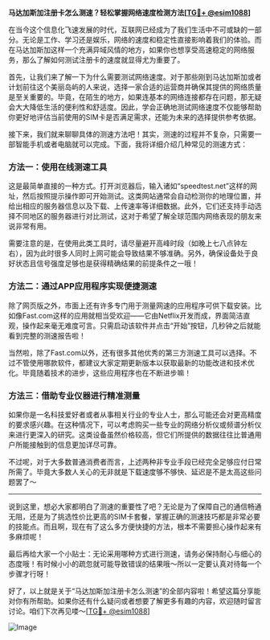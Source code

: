 **马达加斯加注册卡怎么测速？轻松掌握网络速度检测方法[[TG💪+ @esim1088](https://t.me/s/esim1088)]**

在当今这个信息化飞速发展的时代，互联网已经成为了我们生活中不可或缺的一部分。无论是工作、学习还是娱乐，网络的速度和稳定性直接影响着我们的体验。而在马达加斯加这样一个充满异域风情的地方，如果你也想享受高速稳定的网络服务，那么了解如何测试注册卡的速度就显得尤为重要了。

首先，让我们来了解一下为什么需要测试网络速度。对于那些刚到马达加斯加或者计划前往这个美丽岛屿的人来说，选择一家合适的运营商并确保其提供的网络质量是至关重要的。毕竟，在陌生的地方，如果连基本的网络连接都存在问题，那无疑会大大降低生活的便利性和舒适度。因此，学会正确地测试网络速度不仅能够帮助你更好地评估当前使用的SIM卡是否满足需求，还能为未来的选择提供参考依据。

接下来，我们就来聊聊具体的测速方法吧！其实，测速的过程并不复杂，只需要一部智能手机或者电脑就可以完成。下面，我将详细介绍几种常见的测速方式：

### 方法一：使用在线测速工具

这是最简单直接的一种方式。打开浏览器后，输入诸如“speedtest.net”这样的网址，然后按照提示操作即可开始测试。这类网站通常会自动检测你的地理位置，并给出相应的服务器信息以及下载、上传速率等详细数据。此外，它们还支持手动选择不同地区的服务器进行对比测试，这对于希望了解全球范围内网络表现的朋友来说非常有用。

需要注意的是，在使用此类工具时，请尽量避开高峰时段（如晚上七八点钟左右），因为此时很多人同时上网可能会导致结果不够准确。另外，确保设备处于良好状态且信号强度足够也是获得精确结果的前提条件之一哦！

### 方法二：通过APP应用程序实现便捷测速

除了网页版之外，市面上还有许多专门用于测量网速的应用程序可供下载安装。比如像Fast.com这样的应用就相当受欢迎——它由Netflix开发而成，界面简洁直观，操作起来毫无难度可言。只需启动该软件并点击“开始”按钮，几秒钟之后就能看到完整的测速报告啦！

当然啦，除了Fast.com以外，还有很多其他优秀的第三方测速工具可以选择。不过不管使用哪款软件，都建议大家定期更新版本以获取最新的功能改进和技术优化。毕竟随着技术的进步，这些应用程序也在不断进步嘛！

### 方法三：借助专业仪器进行精准测量

如果你是一名科技爱好者或者从事相关行业的专业人士，那么可能还会对更高精度的要求感兴趣。在这种情况下，可以考虑购买一些专业的网络分析仪或频谱分析仪来进行更深入的研究。这类设备虽然价格较高，但它们所提供的数据往往比普通用户所能接触到的信息更加详尽可靠。

不过呢，对于大多数普通消费者而言，上述两种非专业手段已经完全足够应付日常所需了。毕竟大多数人关心的无非就是下载速度够不够快、延迟是不是太高这些问题罢了～

---

说到这里，想必大家都明白了测速的重要性了吧？无论是为了保障自己的通信畅通无阻，还是为了挑选性价比更高的SIM卡套餐，掌握正确的测速技巧都是非常必要的技能点。而且啊，现在有了这么多方便快捷的方法，根本不需要担心操作起来有多麻烦呢！

最后再给大家一个小贴士：无论采用哪种方式进行测速，请务必保持耐心与细心的态度哦！有时候小小的疏忽就可能导致错误的结果哦～所以一定要认真对待每一个步骤才行呀！

好了，以上就是关于“马达加斯加注册卡怎么测速”的全部内容啦！希望这篇分享能对你有所帮助。如果你还有什么疑问或者想要了解更多有趣的内容，欢迎随时留言讨论。咱们下次再见喽～[[TG💪+ @esim1088](https://t.me/s/esim1088)] 

![Image](https://i.postimg.cc/4NQfJmqS/Snipaste-2025-05-13-00-14-12.png)